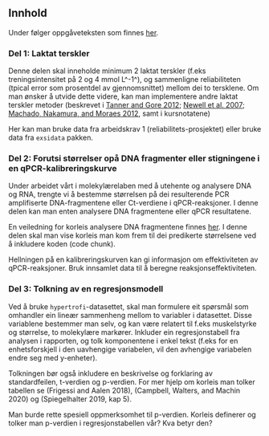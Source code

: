 ## Innhold

Under følger oppgåveteksten som finnes [her](https://dhammarstrom.github.io/quant-methods-workshops/assignment-2.html).

### Del 1: Laktat terskler
Denne delen skal inneholde minimum 2 laktat terskler (f.eks treningsintensitet på 2 og 4 mmol L^-1^), og sammenligne reliabiliteten  (tpical error som prosentdel av gjennomsnittet) mellom dei to tersklene.
Om man ønsker å utvide dette videre, kan man implementere andre laktat terskler metoder (beskrevet i [Tanner and Gore 2012](https://books.google.no/books?id=0OPIiMks58MC); [Newell et al. 2007](https://www.tandfonline.com/doi/abs/10.1080/02640410601128922); 
[Machado, Nakamura, and Moraes 2012](https://www.tandfonline.com/doi/abs/10.1080/02640414.2012.702424), samt i kursnotatene)

Her kan man bruke data fra arbeidskrav 1 (reliabilitets-prosjektet) eller bruke data fra `exsidata` pakken. 

### Del 2: Forutsi størrelser opå DNA fragmenter eller stigningene i en qPCR-kalibreringskurve
Under arbeidet vårt i molekylærelaben med å utehente og analysere DNA og RNA, trengte vi å bestemme størrelsen på dei resulterende PCR amplifiserte DNA-fragmentene eller Ct-verdiene i qPCR-reaksjoner.
I denne delen kan man enten analysere DNA fragmentene eller qPCR resultatene.

En veiledning for korleis analysere DNA fragmentene finnes [her](https://trainome.github.io/protocols/sw_pcr_size_determination.html). I denne delen skal man vise korleis man kom frem til dei predikerte størrelsene ved å inkludere koden (code chunk).

Hellningen på en kalibreringskurven kan gi informasjon om effektiviteten av qPCR-reaksjoner. Bruk innsamlet data til å beregne reaksjonseffektiviteten.

### Del 3: Tolkning av en regresjonsmodell
Ved å bruke `hypertrofi`-datasettet, skal man formulere eit spørsmål som omhandler ein lineær sammenheng mellom to variabler i datasettet. Disse variablene bestemmer man selv, og kan være relatert til f.eks muskelstyrke og størrelse, to molekylære markører. 
Inkluder ein regresjonstabell fra analysen i rapporten, og tolk komponentene i enkel tekst (f.eks for en enhetsforskjell i den uavhengige variabelen, vil den avhengige variabelen endre seg med y-enheter). 

Tolkningen bør også inkludere en beskrivelse og forklaring av standardfeilen, t-verdien og p-verdien. For mer hjelp om korleis man tolker tabellen se (Frigessi and Aalen 2018), (Campbell, Walters, and Machin 2020) og (Spiegelhalter 2019, kap 5).

Man burde rette spesiell oppmerksomhet til p-verdien. Korleis definerer og tolker man p-verdien i regresjonstabellen vår? Kva betyr den?

